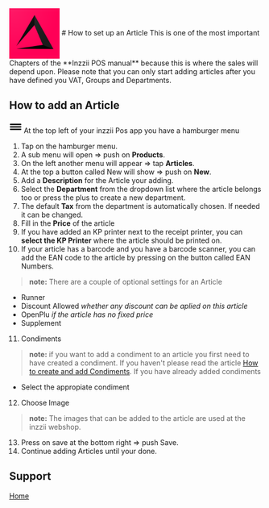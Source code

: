 <img src="../Assets/Pictures/play_store_512.png" alt="inzzii logo" width="100" align="center"/>
# How to set up an Article
This is one of the most important Chapters of the **Inzzii POS manual** because this is where the sales will depend upon. Please note that you can only start adding articles after you have defined you VAT, Groups and Departments.

## How to add an Article

<img src="../Assets/Pictures/Hmenu.png" alt="hamburgermenu" width="25" height="25"/> At the top left of your inzzii Pos app you have a hamburger menu 
1. Tap on the hamburger menu.
2. A sub menu will open => push on **Products**.
3. On the left another menu will appear => tap **Articles**. 
4. At the top a button called New will show => push on **New**.
5. Add a **Description** for the Article your adding.
6. Select the **Department** from the dropdown list where the article belongs too or press the plus to create a new department.
7. The default **Tax** from the department is automatically chosen. If needed it can be changed.
8. Fill in the **Price** of the article
9. If you have added an KP printer next to the receipt printer, you can **select the KP Printer** where the article should be printed on.
10. If your article has a barcode and you have a barcode scanner, you can add the EAN code to the article by pressing on the button called EAN Numbers.
> **note:** There are a couple of optional settings for an Article 
- Runner
- Discount Allowed _whether any discount can be aplied on this article_
- OpenPlu _if the article has no fixed price_
- Supplement
11. Condiments
> **note:** if you want to add a condiment to an article you first need to have created a condiment. If you haven't please read the article [How to create and add Condiments](../docs/Chapter13.md).
If you have already added condiments
- Select the appropiate condiment
12. Choose Image
> **note:** The images that can be added to the article are used at the inzzii webshop.
13. Press on save at the bottom right => push Save.
14. Continue adding Articles until your done.


## Support
[Home](../index.md)
